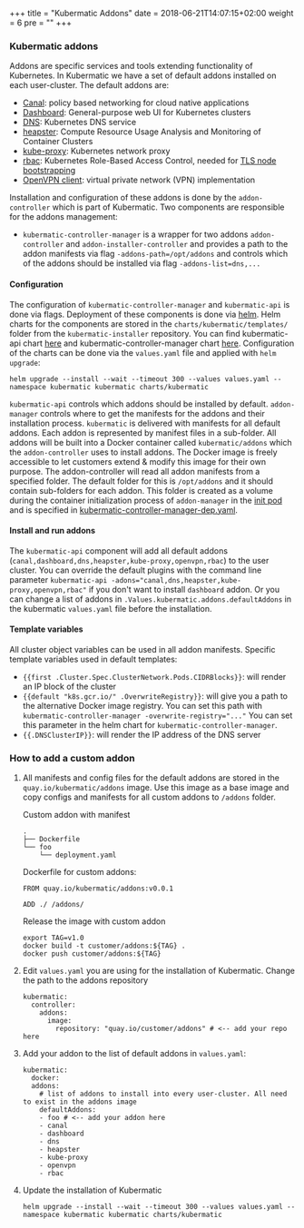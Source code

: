 +++
title = "Kubermatic Addons"
date = 2018-06-21T14:07:15+02:00
weight = 6
pre = "<b></b>"
+++

### Kubermatic addons

Addons are specific services and tools extending functionality of Kubernetes. In Kubermatic we have a set of default
addons installed on each user-cluster. The default addons are:

* [Canal](https://github.com/projectcalico/canal): policy based networking for cloud native applications
* [Dashboard](https://github.com/kubernetes/dashboard): General-purpose web UI for Kubernetes clusters
* [DNS](https://github.com/kubernetes/dns): Kubernetes DNS service
* [heapster](https://github.com/kubernetes/heapster): Compute Resource Usage Analysis and Monitoring of Container
  Clusters
* [kube-proxy](https://kubernetes.io/docs/reference/command-line-tools-reference/kube-proxy/): Kubernetes network proxy
* [rbac](https://kubernetes.io/docs/reference/access-authn-authz/rbac/): Kubernetes Role-Based Access Control, needed
  for [TLS node
  bootstrapping](https://kubernetes.io/docs/reference/command-line-tools-reference/kubelet-tls-bootstrapping/)
* [OpenVPN client](https://openvpn.net/index.php/open-source/overview.html): virtual private network (VPN)
  implementation

Installation and configuration of these addons is done by the `addon-controller` which is part of Kubermatic. Two
components are responsible for the addons management:

* `kubermatic-controller-manager` is a wrapper for two addons `addon-controller` and `addon-installer-controller` and
  provides a path to the addon manifests via flag `-addons-path=/opt/addons` and controls which of the addons should be
  installed via flag `-addons-list=dns,...`

#### Configuration

The configuration of `kubermatic-controller-manager` and `kubermatic-api` is done via flags. Deployment of these
components is done via [helm](https://docs.helm.sh/using_helm/#using-helm). Helm charts for the components are stored in
the `charts/kubermatic/templates/` folder from the `kubermatic-installer` repository. You can find kubermatic-api chart
[here](https://github.com/kubermatic/kubermatic-installer/blob/release/v2.6/charts/kubermatic/templates/kubermatic-api-dep.yaml)
and kubermatic-controller-manager chart
[here](https://github.com/kubermatic/kubermatic-installer/blob/release/v2.6/charts/kubermatic/templates/kubermatic-controller-manager-dep.yaml).
Configuration of the charts can be done via the `values.yaml` file and applied with `helm upgrade`:

```
helm upgrade --install --wait --timeout 300 --values values.yaml --namespace kubermatic kubermatic charts/kubermatic
```

`kubermatic-api` controls which addons should be installed by default. `addon-manager` controls where to get the
manifests for the addons and their installation process.
`kubermatic` is delivered with manifests for all default addons. Each addon is represented by manifest files in a
sub-folder. All addons will be built into a Docker container called `kubermatic/addons` which the `addon-controller`
uses to install addons. The Docker image is freely accessible to let customers extend & modify this image for their own
purpose. The addon-controller will read all addon manifests from a specified folder. The default folder for this is
`/opt/addons` and it should contain sub-folders for each addon. This folder is created as a volume during the container
initialization process of `addon-manager` in the [init
pod](https://kubernetes.io/docs/tasks/configure-pod-container/configure-pod-initialization/) and is specified in
[kubermatic-controller-manager-dep.yaml](https://github.com/kubermatic/kubermatic-installer/blob/release/v2.6/charts/kubermatic/templates/kubermatic-controller-manager-dep.yaml).

#### Install and run addons

The `kubermatic-api` component will add all default addons (`canal,dashboard,dns,heapster,kube-proxy,openvpn,rbac`) to
the user cluster. You can override the default plugins with the command line parameter `kubermatic-api
-adons="canal,dns,heapster,kube-proxy,openvpn,rbac"` if you don't want to install `dashboard` addon. Or you can change a
list of addons in `.Values.kubermatic.addons.defaultAddons` in the kubermatic `values.yaml` file before the
installation.

#### Template variables

All cluster object variables can be used in all addon manifests. Specific template variables used in default templates:

* `{{first .Cluster.Spec.ClusterNetwork.Pods.CIDRBlocks}}`: will render an IP block of the cluster
* `{{default "k8s.gcr.io/" .OverwriteRegistry}}`: will give you a path to the alternative Docker image registry. You can
  set this path with `kubermatic-controller-manager -overwrite-registry="..."` You can set this parameter in the helm
  chart for `kubermatic-controller-manager`.
* `{{.DNSClusterIP}}`: will render the IP address of the DNS server

### How to add a custom addon

1. All manifests and config files for the default addons are stored in the `quay.io/kubermatic/addons` image. Use this
   image as a base image and copy configs and manifests for all custom addons to `/addons` folder.

    Custom addon with manifest
    ```
    .
    ├── Dockerfile
    └── foo
        └── deployment.yaml
    ```

    Dockerfile for custom addons:
    ```
    FROM quay.io/kubermatic/addons:v0.0.1

    ADD ./ /addons/
    ```

    Release the image with custom addon
    ```
    export TAG=v1.0
    docker build -t customer/addons:${TAG} .
    docker push customer/addons:${TAG}
    ```

2. Edit `values.yaml` you are using for the installation of Kubermatic. Change the path to the addons repository

    ```
    kubermatic:
      controller:
        addons:
          image:
            repository: "quay.io/customer/addons" # <-- add your repo here
    ```

3. Add your addon to the list of default addons in `values.yaml`:

    ```
    kubermatic:
      docker:
      addons:
        # list of addons to install into every user-cluster. All need to exist in the addons image
        defaultAddons:
        - foo # <-- add your addon here
        - canal
        - dashboard
        - dns
        - heapster
        - kube-proxy
        - openvpn
        - rbac
    ```

4. Update the installation of Kubermatic

    ```
    helm upgrade --install --wait --timeout 300 --values values.yaml --namespace kubermatic kubermatic charts/kubermatic
    ```
